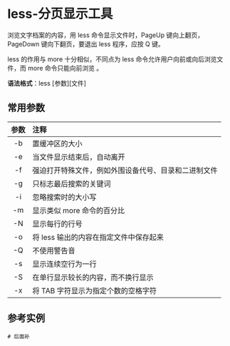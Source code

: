 # less-分页显示工具

浏览文字档案的内容，用 less 命令显示文件时，PageUp 键向上翻页，PageDown 键向下翻页，要退出 less 程序，应按 Q 键。

less 的作用与 more 十分相似，不同点为 less 命令允许用户向前或向后浏览文件，而 more 命令只能向前浏览 。

**语法格式**：less [参数][文件]

## 常用参数

| 参数 | 注释                                                 |
| :--: | :--------------------------------------------------- |
|  -b  | 置缓冲区的大小                                       |
|  -e  | 当文件显示结束后，自动离开                           |
|  -f  | 强迫打开特殊文件，例如外围设备代号、目录和二进制文件 |
|  -g  | 只标志最后搜索的关键词                               |
|  -i  | 忽略搜索时的大小写                                   |
|  -m  | 显示类似 more 命令的百分比                           |
|  -N  | 显示每行的行号                                       |
|  -o  | 将 less 输出的内容在指定文件中保存起来               |
|  -Q  | 不使用警告音                                         |
|  -s  | 显示连续空行为一行                                   |
|  -S  | 在单行显示较长的内容，而不换行显示                   |
|  -x  | 将 TAB 字符显示为指定个数的空格字符                  |

## 参考实例

```shell
# 后面补
```
